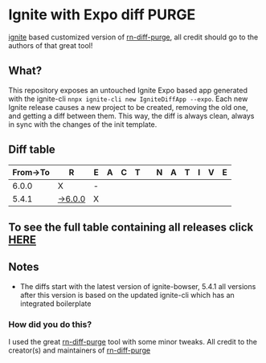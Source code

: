 # Ignite with Expo diff PURGE

[ignite](https://github.com/infinitered/ignite) based customized version of [rn-diff-purge](https://github.com/react-native-community/rn-diff-purge/), all credit should go to the authors of that great tool!

## What?

This repository exposes an untouched Ignite Expo based app generated with the ignite-cli
`nnpx ignite-cli new IgniteDiffApp --expo`. Each new Ignite release causes a new project to be created, removing the old one, and getting a diff between them. This way, the diff is always clean, always in sync with the changes of the init template.

## Diff table

| From->To | R                                                                                                | E   | A   | C   | T   |     | N   | A   | T   | I   | V   | E   |
| -------- | ------------------------------------------------------------------------------------------------ | --- | --- | --- | --- | --- | --- | --- | --- | --- | --- | --- |
| 6.0.0    | X                                                                                                | -   |     |     |     |     |     |     |     |     |     |     |
| 5.4.1    | [->6.0.0](https://github.com/nirre7/ignite-diff-expo-purge/compare/release/5.4.1..release/6.0.0) | X   |     |     |     |     |     |     |     |     |     |     |

## To see the full table containing all releases click [HERE](https://nirre7.github.io/ignite-diff-expo-purge/)

## Notes

- The diffs start with the latest version of ignite-bowser, 5.4.1 all versions after this version is based on the updated ignite-cli which has an integrated boilerplate

### How did you do this?

I used the great [rn-diff-purge](https://github.com/react-native-community/rn-diff-purge/) tool with some minor tweaks.
All credit to the creator(s) and maintainers of [rn-diff-purge](https://github.com/react-native-community/rn-diff-purge/)

